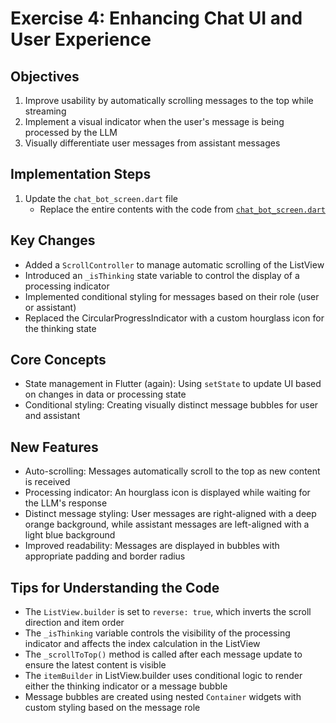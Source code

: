 # Exercise 4: Enhancing Chat UI and User Experience

## Objectives
1. Improve usability by automatically scrolling messages to the top while streaming
2. Implement a visual indicator when the user's message is being processed by the LLM
3. Visually differentiate user messages from assistant messages

## Implementation Steps
1. Update the `chat_bot_screen.dart` file
   - Replace the entire contents with the code from [`chat_bot_screen.dart`](resources/chat_bot_screen.dart)

## Key Changes
- Added a `ScrollController` to manage automatic scrolling of the ListView
- Introduced an `_isThinking` state variable to control the display of a processing indicator
- Implemented conditional styling for messages based on their role (user or assistant)
- Replaced the CircularProgressIndicator with a custom hourglass icon for the thinking state

## Core Concepts
- State management in Flutter (again): Using `setState` to update UI based on changes in data or processing state
- Conditional styling: Creating visually distinct message bubbles for user and assistant


## New Features
- Auto-scrolling: Messages automatically scroll to the top as new content is received
- Processing indicator: An hourglass icon is displayed while waiting for the LLM's response
- Distinct message styling: User messages are right-aligned with a deep orange background, while assistant messages are left-aligned with a light blue background
- Improved readability: Messages are displayed in bubbles with appropriate padding and border radius

## Tips for Understanding the Code
- The `ListView.builder` is set to `reverse: true`, which inverts the scroll direction and item order
- The `_isThinking` variable controls the visibility of the processing indicator and affects the index calculation in the ListView
- The `_scrollToTop()` method is called after each message update to ensure the latest content is visible
- The `itemBuilder` in ListView.builder uses conditional logic to render either the thinking indicator or a message bubble
- Message bubbles are created using nested `Container` widgets with custom styling based on the message role